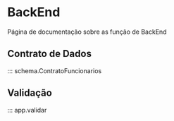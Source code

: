 # BackEnd

Página de documentação sobre as função de BackEnd

## Contrato de Dados

::: schema.ContratoFuncionarios

## Validação

::: app.validar